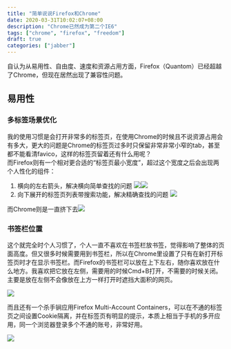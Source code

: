 ```yaml
---
title: "简单说说Firefox和Chrome"
date: 2020-03-31T10:02:07+08:00
description: "Chrome已然成为第二个IE6"
tags: ["chrome", "firefox", "freedom"]
draft: true
categories: ["jabber"]
---
```


自认为从易用性、自由度、速度和资源占用方面，Firefox（Quantom）已经超越了Chrome，但现在居然出现了兼容性问题。

<!--more-->

## 易用性

### 多标签场景优化

我的使用习惯是会打开非常多的标签页，在使用Chrome的时候且不说资源占用会有多大，更大的问题是Chrome的标签页过多时只保留非常非常小窄的tab，甚至都不能看清favico，这样的标签页留着还有什么用呢？  
而Firefox则有一个相对更合适的“标签页最小宽度”，超过这个宽度之后会出现两个人性化的组件：

1. 横向的左右箭头，解决横向简单查找的问题
   ![](/images/2020-04-01-00-51-33.png)![](/images/2020-04-01-00-52-18.png)
2. 向下展开的标签页列表带搜索功能，解决精确查找的问题
   ![](/images/2020-04-01-00-53-21.png)

而Chrome则是一直挤下去![](/images/2020-04-01-00-57-27.png)

### 书签栏位置

这个就完全时个人习惯了，个人一直不喜欢在书签栏放书签，觉得影响了整体的页面高度。但又很多时候需要用到书签栏，所以在Chrome里设置了只有在新打开标签页时才在显示书签栏。而Firefox的书签栏可以放在上下左右，随你喜欢放在什么地方。我喜欢把它放在左侧，需要用的时候Cmd+B打开，不需要的时候关闭。主要是放在左侧不会像放在上方一样打开时遮挡大面积的网页。

![](/images/2020-04-01-01-07-12.png)

而且还有一个杀手锏应用Firefox Multi-Account Containers，可以在不通的标签页之间设置Cookie隔离，并在标签页有明显的提示，本质上相当于手机的多开应用，同一个浏览器登录多个不通的账号，非常好用。

![](/images/2020-04-01-01-06-32.png)


